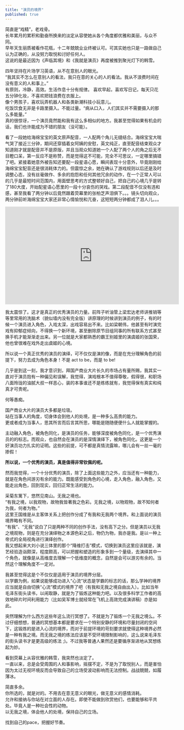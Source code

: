 ```yaml
---
title: "演员的境界"
published: true
---
```


简直是“戏精”，老戏骨。  
长年累月的累积和勤奋所换来的淡定从容使她从各个角度都优雅和美丽，与众不同。  
早年天生丽质被看作花瓶，十二年兢兢业业终被认可。可其实她也只是一路做自己认为正确的，从没努力取悦和讨好任何人。  
这说的是最近因为《声临其境》和《我就是演员》再度被推到聚光灯下的韩雪。  

四年坚持在片场学习英语，从不在意别人的眼光。  
“我其实不怎么在意别人的看法，我只在意的关心的人的看法。我从不浪费时间在没有意义的人和事上。”  
有原则，冷静，高效。生活作息十分有规律。 
喜欢早起，喜欢写日记，每天只花五分钟化妆，不喜欢把钱浪费在衣服上。   
像个男孩子，喜欢玩弄机器人和各类新潮科技小玩意儿。  
吃饭饮食无非是卡路里摄入。不能过量。“病从口入，人们其实并不需要摄入的那么多能量。”  
真的很惊讶，一个演员竟然能和我有这么多相似的地方。我甚至觉得如果有机会的话，我们也许能成为不错的朋友（没可能）。  

看了一段她给海绵宝宝的英文原声配音，一人配两个角儿无缝结合。海绵宝宝大喘气哭了接近三分钟，期间还穿插着女阿姨的安慰，英文纯正，直至配音结束观众才知道刚才就是配音并不是原版，并且当观众知道她一个人配了两个人的角之后无不目瞪口呆，第一反应不是称赞，而是觉得这不可能，完全不可思议，一定哪里搞错了吧。紧接着她意外被告知还要配一段星语心愿，瞬间表现十分意外，毕竟刚刚给海绵宝宝配音还是很消耗体力的。但震惊之余，她在确认了游戏规则以后还是及时调整心态，没有丝毫做作、多余的抱怨和任何其他冗余的动作，在一个正常人可以的几乎是最短时间范围内，用面壁思考的方式整顿好自己，把自己的心境几乎是转了180大度，开始配星语心愿里的一段十分哀伤的哭戏。第二段配音不仅没有违和感，甚至我看了两分钟以后竟然跟着荧幕里的张柏芝声泪俱下。。。镜头切向观众，两分钟前听海绵宝宝大家还非常心情愉悦和亢奋，这短短两分钟都成了泪人儿。。。 

<iframe width="560" height="315" src="https://www.youtube.com/embed/NGCH44IykKQ" frameborder="0" allow="accelerometer; autoplay; encrypted-media; gyroscope; picture-in-picture" allowfullscreen></iframe>

我太震惊了。这才是真正的优秀演员的力量。前阵子听油管上梁宏达老师讲推销等等里常用的洗脑术（貌似墙内没有完全版）讲原理的时候讲到演员的例子，有的时候一个演员进入角色，入戏太深，出戏容易出不来。比如梁朝伟，他甚至有时演完戏有抑郁症倾向，不得换一个新环境，甚至删除原节目组同事的所有联系方式甚至换手机才能渐渐走出来。另一位就是大家都熟悉的霸王别姬里的演虞姬的张国荣，他也曾很难在戏外走出虞姬的心境。 

所以说一个真正优秀的演员的演绎，可不仅仅是演的像，而是在充分理解角色的前提下，努力去成为角色本身！不是 act to be，而是 to be!  

几乎是到这一刻，我才意识到，拜国产商业大片长久的市场占有量所赐，我其实一直对于演员抱有一种偏见和误解，我觉得，演戏根本不值得尊敬，假得很，和职场八面玲珑的油腻大叔一样恶心，装的本事谁还不是练练就有，我觉得保有真实和纯真才可贵呢。  

何等愚痴。  

国产商业大片的演员大多都是垃圾。  
站在当事人的角度，切身体会到他人的处境，是一种多么高贵的能力。  
更或者成为当事人，思其所言而后言其所思，哪能是随随便便什么人就能掌握的。  

主动融入角色，被角色同化，是演员的任务，能够深度被角色同化，是一个优秀演员的的标志。而观众，也自然会在演员的是深情演绎下，被角色同化。这更是一个好演员功力扎实的证明。这些的前提，可不都是真情流露嘛，哪儿会有一丝一毫的掺假！  

<b>所以说，一个优秀的演员，真是值得非常钦佩的呢。</b>  
 
然而我觉得，一个十分优秀的演员，除了上面这些能力之外，应当还有一种能力，就是在角色间游刃有余的能力。既能感受到角色的心境，走入角色，融入角色，又能走出角色，回到现实，回归正常生活的能力。  

采菊东篱下，悠然见南山。无我之境也。  
“有我之境，以我观物，故物我皆著我之色彩。无我之境，以物观物，故不知何者为我，何者为物。”  
这里王国维是从主客体关系上把创作分成了有我和无我两个境界。和上面说的演员境界略有不同。   
“有我”、“无我”说白了只是两种不同的创作手法，没有高下之分。但是演员以无我之境观物，则是在充分演绎物之本源色彩之后，物仍为物，我亦是我。是以一种上帝式的全局视角进行演绎创作。  
我又想起来大刘小说三体里的那个“降维打击”模式，切换到演员这里应该就是，演艺经验造诣颇深，程度颇高，可以把握和塑造的形象多到一个量级，去演绎其中一个角色，就像是从高维度去理解一个低维度的概念，自然是会可以游刃有余的。当然这个理解角度不一定对。  

我甚至觉得这是个不仅仅是适用于演员的境界分层。  
以学霸为例，如果说能够成功进入“心流”状态是学霸的标志的话，那么学神的境界应当就是自由切换“心流”模式的境界了吧（有我和无我之境自由出入）。比如当年毛泽东街头读书，以闹取静，就是为了锻炼这种能力吧。以及很多科学工作者的高效地碎片时间利用能力（比如吴军博士就经常在飞机上高效完成演讲稿）亦是如此。  

突然理解为什么西方这些年这么流行冥想了。不就是为了锻炼一个无我之境么。不过仔细想想，普通的冥想基本都是要求在一个特别安静的环境和尽量封闭的空间下，这锻炼的是进入心流的境界，而对于前提环境的苛刻要求就使得这种境界必然是一种有我之境。而无我之境的练法应该是不受环境限制影响的，这么说来毛泽东的街头读书才是更高级的练法 ;)。不过我等普通人果然还是要循序渐进地从冥想练起为妙。  

看到荧幕上从容优雅的韩雪，我突然也淡定了。  
一直以来，总是会受周围的人和事影响，摇摆不定，不是为了取悦别人，而是害怕因为太过无视环境反而会导致自己的立场受波动影响而无法控制。战战兢兢，如履薄冰。  

简直多余。  
你所选的，就是对的。不用去在意无意义的眼光，做无意义的感情消耗。  
允许和接纳与你站在对立面的人存在。即使不能做到欣赏他们，也要能够和平共处。毕竟人是一种社会性的动物。  
以无我之境，体会他人的处境，保持自己的立场。  

找到自己的pace，把握好节奏。  
